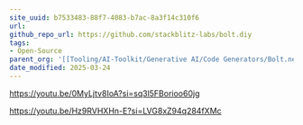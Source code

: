 ```yaml
---
site_uuid: b7533483-88f7-4083-b7ac-8a3f14c310f6
url:
github_repo_url: https://github.com/stackblitz-labs/bolt.diy
tags:
- Open-Source
parent_org: '[[Tooling/AI-Toolkit/Generative AI/Code Generators/Bolt.new|Bolt.new]]'
date_modified: 2025-03-24
---
```




https://youtu.be/0MyLjtv8IoA?si=sq3l5FBorioo60jg

https://youtu.be/Hz9RVHXHn-E?si=LVG8xZ94q284fXMc